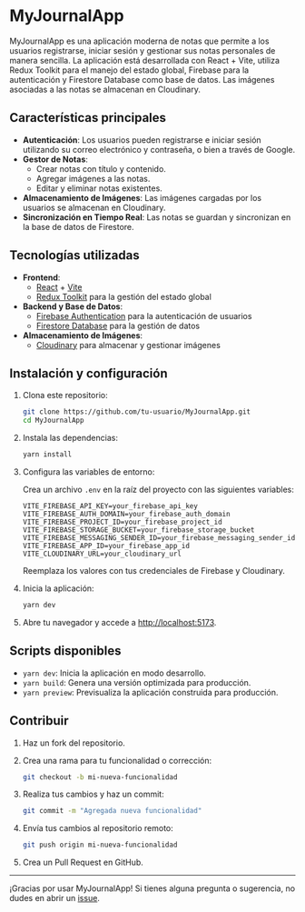 # MyJournalApp

MyJournalApp es una aplicación moderna de notas que permite a los usuarios registrarse, iniciar sesión y gestionar sus notas personales de manera sencilla. La aplicación está desarrollada con React + Vite, utiliza Redux Toolkit para el manejo del estado global, Firebase para la autenticación y Firestore Database como base de datos. Las imágenes asociadas a las notas se almacenan en Cloudinary.

## Características principales

- **Autenticación**: Los usuarios pueden registrarse e iniciar sesión utilizando su correo electrónico y contraseña, o bien a través de Google.
- **Gestor de Notas**:
  - Crear notas con título y contenido.
  - Agregar imágenes a las notas.
  - Editar y eliminar notas existentes.
- **Almacenamiento de Imágenes**: Las imágenes cargadas por los usuarios se almacenan en Cloudinary.
- **Sincronización en Tiempo Real**: Las notas se guardan y sincronizan en la base de datos de Firestore.

## Tecnologías utilizadas

- **Frontend**:
  - [React](https://reactjs.org/) + [Vite](https://vitejs.dev/)
  - [Redux Toolkit](https://redux-toolkit.js.org/) para la gestión del estado global
- **Backend y Base de Datos**:
  - [Firebase Authentication](https://firebase.google.com/docs/auth) para la autenticación de usuarios
  - [Firestore Database](https://firebase.google.com/docs/firestore) para la gestión de datos
- **Almacenamiento de Imágenes**:
  - [Cloudinary](https://cloudinary.com/) para almacenar y gestionar imágenes

## Instalación y configuración

1. Clona este repositorio:

   ```bash
   git clone https://github.com/tu-usuario/MyJournalApp.git
   cd MyJournalApp
   ```

2. Instala las dependencias:

   ```bash
   yarn install
   ```

3. Configura las variables de entorno:

   Crea un archivo `.env` en la raíz del proyecto con las siguientes variables:

   ```env
   VITE_FIREBASE_API_KEY=your_firebase_api_key
   VITE_FIREBASE_AUTH_DOMAIN=your_firebase_auth_domain
   VITE_FIREBASE_PROJECT_ID=your_firebase_project_id
   VITE_FIREBASE_STORAGE_BUCKET=your_firebase_storage_bucket
   VITE_FIREBASE_MESSAGING_SENDER_ID=your_firebase_messaging_sender_id
   VITE_FIREBASE_APP_ID=your_firebase_app_id
   VITE_CLOUDINARY_URL=your_cloudinary_url
   ```

   Reemplaza los valores con tus credenciales de Firebase y Cloudinary.

4. Inicia la aplicación:

   ```bash
   yarn dev
   ```

5. Abre tu navegador y accede a [http://localhost:5173](http://localhost:5173).

## Scripts disponibles

- `yarn dev`: Inicia la aplicación en modo desarrollo.
- `yarn build`: Genera una versión optimizada para producción.
- `yarn preview`: Previsualiza la aplicación construida para producción.


## Contribuir

1. Haz un fork del repositorio.
2. Crea una rama para tu funcionalidad o corrección:

   ```bash
   git checkout -b mi-nueva-funcionalidad
   ```

3. Realiza tus cambios y haz un commit:

   ```bash
   git commit -m "Agregada nueva funcionalidad"
   ```

4. Envía tus cambios al repositorio remoto:

   ```bash
   git push origin mi-nueva-funcionalidad
   ```

5. Crea un Pull Request en GitHub.

---

¡Gracias por usar MyJournalApp! Si tienes alguna pregunta o sugerencia, no dudes en abrir un [issue](https://github.com/tu-usuario/JournalApp/issues).

